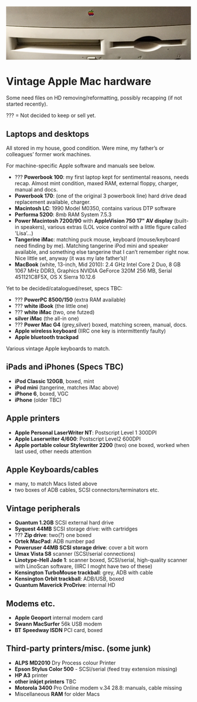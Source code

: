 ![Vintage Apple Mac](apple-logo-performa5200.png)

# Vintage Apple Mac hardware

Some need files on HD removing/reformatting, possibly recapping (if not started recently).

??? = Not decided to keep or sell yet.

## Laptops and desktops

All stored in my house, good condition. Were mine, my father’s or colleagues’ former work machines.

For machine-specific Apple software and manuals see below.

- ??? **Powerbook 100**: my first laptop kept for sentimental reasons, needs recap. Almost mint condition, maxed RAM, external floppy, charger, manual and docs.
- **Powerbook 170**: (one of the original 3 powerbook line) hard drive dead replacement available, charger.
- **Macintosh LC**: 1990 Model M0350, contains various DTP software
- **Performa 5200**: 8mb RAM System 7.5.3
- **Power Macintosh 7200/90** with **AppleVision 750 17" AV display** (built-in speakers), various extras (LOL voice control with a little figure called 'Lisa’…)
- **Tangerine iMac**: matching puck mouse, keyboard (mouse/keyboard need finding by me). Matching tangerine iPod mini and speaker available, and something else tangerine that I can’t remember right now. Nice little set, anyway (it was my late father’s)!
- **MacBook** (white, 13-inch, Mid 2010): 2.4 GHz Intel Core 2 Duo, 8 GB 1067 MHz DDR3, Graphics NVIDIA GeForce 320M 256 MB, Serial 451121C8F5X, OS X Sierra 10.12.6

Yet to be decided/catalogued/reset, specs TBC:

- ??? **PowerPC 8500/150** (extra RAM available)
- ??? **white iBook** (the little one)
- ??? **white iMac** (two, one futzed)
- **silver iMac** (the all-in one)
- ??? **Power Mac G4** (grey,silver) boxed, matching screen, manual, docs.
- **Apple wireless keyboard** (IIRC one key is intermittently faulty)
- **Apple bluetooth trackpad**

Various vintage Apple keyboards to match.

## iPads and iPhones (Specs TBC)

- **iPod Classic 120GB**, boxed, mint
- **iPod mini** (tangerine, matches iMac above)
- **iPhone 6**, boxed, VGC
- **iPhone** (older TBC)

## Apple printers

- **Apple Personal LaserWriter NT**: Postscript Level 1 300DPI
- **Apple Laserwriter 4/600**: Postscript Level2 600DPI
- **Apple portable colour Stylewriter 2200** (two) one boxed, worked when last used, other needs attention

## Apple Keyboards/cables

- many, to match Macs listed above
- two boxes of ADB cables, SCSI connectors/terminators etc.

## Vintage peripherals

- **Quantum 1.2GB** SCSI external hard drive
- **Syquest 44MB** SCSI storage drive: with cartridges
- ??? **Zip drive**: two(?) one boxed
- **Ortek MacPad**: ADB number pad
- **Poweruser 44MB SCSI storage drive**: cover a bit worn
- **Umax Vista S8** scanner (SCSI/serial connections)
- **Linotype-Hell Jade 1**: scanner boxed, SCSI/serial, high-quality scanner with LinoScan software, (IIRC I moght have two of these)
- **Kensington TurboMouse trackball**: grey, ADB with cable
- **Kensington Orbit trackball**: ADB/USB, boxed
- **Quantum Maverick ProDrive**: internal HD

## Modems etc.

- **Apple Geoport** internal modem card
- **Swann MacSurfer** 56k USB modem
- **BT Speedway ISDN** PCI card, boxed

## Third-party printers/misc. (some junk)

- **ALPS MD2010** Dry Process colour Printer
- **Epson Stylus Color 500** - SCSI/serial (feed tray extension missing)
- **HP A3** printer
- **other inkjet printers** TBC
- **Motorola 3400** Pro Online modem v.34 28.8: manuals, cable missing
- Miscellaneous **RAM** for older Macs

